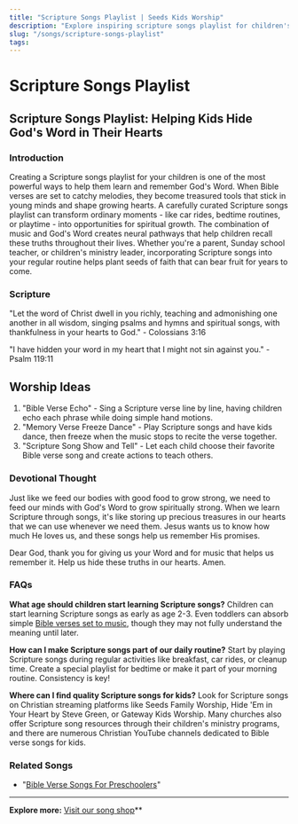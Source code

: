 ```yaml
---
title: "Scripture Songs Playlist | Seeds Kids Worship"
description: "Explore inspiring scripture songs playlist for children's worship and faith development. Biblical music resources for families and ministry."
slug: "/songs/scripture-songs-playlist"
tags:
---
```


# Scripture Songs Playlist

## Scripture Songs Playlist: Helping Kids Hide God's Word in Their Hearts

### Introduction
Creating a Scripture songs playlist for your children is one of the most powerful ways to help them learn and remember God's Word. When Bible verses are set to catchy melodies, they become treasured tools that stick in young minds and shape growing hearts. A carefully curated Scripture songs playlist can transform ordinary moments - like car rides, bedtime routines, or playtime - into opportunities for spiritual growth. The combination of music and God's Word creates neural pathways that help children recall these truths throughout their lives. Whether you're a parent, Sunday school teacher, or children's ministry leader, incorporating Scripture songs into your regular routine helps plant seeds of faith that can bear fruit for years to come.

### Scripture
"Let the word of Christ dwell in you richly, teaching and admonishing one another in all wisdom, singing psalms and hymns and spiritual songs, with thankfulness in your hearts to God." - Colossians 3:16

"I have hidden your word in my heart that I might not sin against you." - Psalm 119:11

## Worship Ideas
1. "Bible Verse Echo" - Sing a Scripture verse line by line, having children echo each phrase while doing simple hand motions.
2. "Memory Verse Freeze Dance" - Play Scripture songs and have kids dance, then freeze when the music stops to recite the verse together.
3. "Scripture Song Show and Tell" - Let each child choose their favorite Bible verse song and create actions to teach others.

### Devotional Thought
Just like we feed our bodies with good food to grow strong, we need to feed our minds with God's Word to grow spiritually strong. When we learn Scripture through songs, it's like storing up precious treasures in our hearts that we can use whenever we need them. Jesus wants us to know how much He loves us, and these songs help us remember His promises.

Dear God, thank you for giving us your Word and for music that helps us remember it. Help us hide these truths in our hearts. Amen.

### FAQs
**What age should children start learning Scripture songs?**
Children can start learning Scripture songs as early as age 2-3. Even toddlers can absorb simple [Bible verses set to music](/songs/bible-verses-set-to-music/), though they may not fully understand the meaning until later.

**How can I make Scripture songs part of our daily routine?**
Start by playing Scripture songs during regular activities like breakfast, car rides, or cleanup time. Create a special playlist for bedtime or make it part of your morning routine. Consistency is key!

**Where can I find quality Scripture songs for kids?**
Look for Scripture songs on Christian streaming platforms like Seeds Family Worship, Hide 'Em in Your Heart by Steve Green, or Gateway Kids Worship. Many churches also offer Scripture song resources through their children's ministry programs, and there are numerous Christian YouTube channels dedicated to Bible verse songs for kids.

### Related Songs

- "[Bible Verse Songs For Preschoolers](/songs/bible-verse-songs-for-preschoolers/)"

---

**Explore more:** [Visit our song shop](https://seedskidsworship.com/shop)**

<!-- Schema Markup -->
<script type="application/ld+json">
{
  "@context": "https://schema.org",
  "@type": "MusicRecording",
  "name": "Scripture Songs Playlist",
  "byArtist": {
    "@type": "MusicGroup",
    "name": "Seeds Kids Worship"
  },
  "isFamilyFriendly": true,
  "url": "https://seedskidsworship.com/songs/scripture-songs-playlist/"
}
</script>